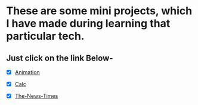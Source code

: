 # **These are some mini projects, which I have made during learning that particular tech.**

 ## Just click on the link Below-

- [x]  [Animation](https://utkarsh1504.github.io/Mini-Projects/Animation/)

- [x]  [Calc](https://utkarsh1504.github.io/Mini-Projects/Calc/)

- [x]  [The-News-Times](https://utkarsh1504.github.io/Mini-Projects/html-css-project/)
